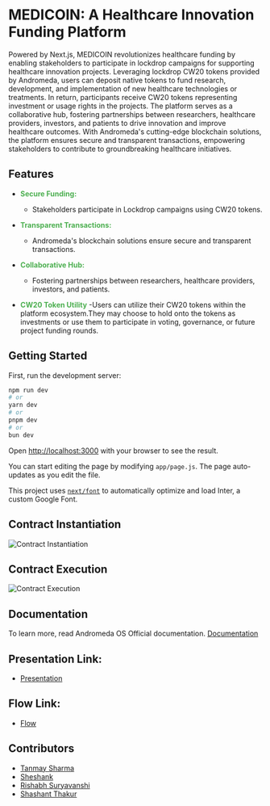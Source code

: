 # MEDICOIN: A Healthcare Innovation Funding Platform

Powered by Next.js, MEDICOIN revolutionizes healthcare funding by enabling stakeholders to participate in lockdrop campaigns for supporting healthcare innovation projects. Leveraging lockdrop CW20 tokens provided by Andromeda, users can deposit native tokens to fund research, development, and implementation of new healthcare technologies or treatments. In return, participants receive CW20 tokens representing investment or usage rights in the projects. The platform serves as a collaborative hub, fostering partnerships between researchers, healthcare providers, investors, and patients to drive innovation and improve healthcare outcomes. With Andromeda's cutting-edge blockchain solutions, the platform ensures secure and transparent transactions, empowering stakeholders to contribute to groundbreaking healthcare initiatives.

## Features

- **<span style="color:#4CAF50">Secure Funding:</span>**
  - Stakeholders participate in Lockdrop campaigns using CW20 tokens.

- **<span style="color:#4CAF50">Transparent Transactions:</span>**
  - Andromeda's blockchain solutions ensure secure and transparent transactions.

- **<span style="color:#4CAF50">Collaborative Hub:</span>**
  - Fostering partnerships between researchers, healthcare providers, investors, and patients.

- **<span style="color:#4CAF50">CW20 Token Utility</span>**
  -Users can utilize their CW20 tokens within the platform ecosystem.They may choose to hold onto the tokens as investments or use them to participate in voting, governance, or future project funding rounds.

## Getting Started

First, run the development server:

```bash
npm run dev
# or
yarn dev
# or
pnpm dev
# or
bun dev
```

Open [http://localhost:3000](http://localhost:3000) with your browser to see the result.

You can start editing the page by modifying `app/page.js`. The page auto-updates as you edit the file.

This project uses [`next/font`](https://nextjs.org/docs/basic-features/font-optimization) to automatically optimize and load Inter, a custom Google Font.

## Contract Instantiation
![Contract Instantiation](https://res.cloudinary.com/dnif0edly/image/upload/v1712583720/Screenshot_from_2024-04-08_10-18-52_zu17d2.png)

## Contract Execution
![Contract Execution](https://res.cloudinary.com/dnif0edly/image/upload/v1712583754/Screenshot_from_2024-04-08_10-18-20_nmyn8d.png)

## Documentation
To learn more, read Andromeda OS Official documentation. [Documentation](https://docs.andromedaprotocol.io/andromeda)

## Presentation Link: 
- <span style="color:#4CAF50">[Presentation](https://gamma.app/docs/MEDICOIN--ftc2fihso1em4fj)</span>

## Flow Link: 
- <span style="color:#4CAF50">[Flow](https://whimsical.com/T2miTo4PTH8HyP2EKNSVWz)</span>

## Contributors

- <span style="color:#4CAF50">[Tanmay Sharma](https://github.com/cbof16)</span>
- <span style="color:#4CAF50">[Sheshank](https://github.com/SheshanK017)</span>
- <span style="color:#4CAF50">[Rishabh Suryavanshi](https://github.com/rishh01)</span>
- <span style="color:#4CAF50">[Shashant Thakur](https://github.com/thakurshashant)</span>

